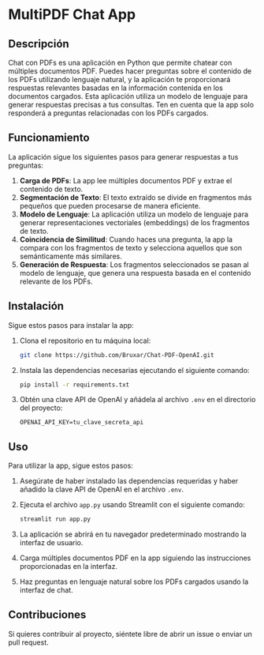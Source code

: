 # MultiPDF Chat App

## Descripción

Chat con PDFs es una aplicación en Python que permite chatear con múltiples documentos PDF. Puedes hacer preguntas sobre el contenido de los PDFs utilizando lenguaje natural, y la aplicación te proporcionará respuestas relevantes basadas en la información contenida en los documentos cargados. Esta aplicación utiliza un modelo de lenguaje para generar respuestas precisas a tus consultas. Ten en cuenta que la app solo responderá a preguntas relacionadas con los PDFs cargados.

## Funcionamiento

La aplicación sigue los siguientes pasos para generar respuestas a tus preguntas:

1. **Carga de PDFs**: La app lee múltiples documentos PDF y extrae el contenido de texto.
2. **Segmentación de Texto**: El texto extraído se divide en fragmentos más pequeños que pueden procesarse de manera eficiente.
3. **Modelo de Lenguaje**: La aplicación utiliza un modelo de lenguaje para generar representaciones vectoriales (embeddings) de los fragmentos de texto.
4. **Coincidencia de Similitud**: Cuando haces una pregunta, la app la compara con los fragmentos de texto y selecciona aquellos que son semánticamente más similares.
5. **Generación de Respuesta**: Los fragmentos seleccionados se pasan al modelo de lenguaje, que genera una respuesta basada en el contenido relevante de los PDFs.

## Instalación

Sigue estos pasos para instalar la app:

1. Clona el repositorio en tu máquina local:

    ```bash
    git clone https://github.com/Bruxar/Chat-PDF-OpenAI.git
    ```

2. Instala las dependencias necesarias ejecutando el siguiente comando:

    ```bash
    pip install -r requirements.txt
    ```

3. Obtén una clave API de OpenAI y añádela al archivo `.env` en el directorio del proyecto:

    ```
    OPENAI_API_KEY=tu_clave_secreta_api
    ```

## Uso

Para utilizar la app, sigue estos pasos:

1. Asegúrate de haber instalado las dependencias requeridas y haber añadido la clave API de OpenAI en el archivo `.env`.

2. Ejecuta el archivo `app.py` usando Streamlit con el siguiente comando:

    ```bash
    streamlit run app.py
    ```

3. La aplicación se abrirá en tu navegador predeterminado mostrando la interfaz de usuario.

4. Carga múltiples documentos PDF en la app siguiendo las instrucciones proporcionadas en la interfaz.

5. Haz preguntas en lenguaje natural sobre los PDFs cargados usando la interfaz de chat.

## Contribuciones

Si quieres contribuir al proyecto, siéntete libre de abrir un issue o enviar un pull request.
